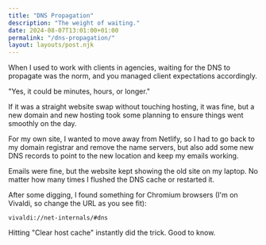 ```yaml
---
title: "DNS Propagation"
description: "The weight of waiting."
date: 2024-08-07T13:01:00+01:00
permalink: "/dns-propagation/"
layout: layouts/post.njk
---
```


When I used to work with clients in agencies, waiting for the DNS to propagate was the norm, and you managed client expectations accordingly.

"Yes, it could be minutes, hours, or longer."

If it was a straight website swap without touching hosting, it was fine, but a new domain and new hosting took some planning to ensure things went smoothly on the day.

For my own site, I wanted to move away from Netlify, so I had to go back to my domain registrar and remove the name servers, but also add some new DNS records to point to the new location and keep my emails working.

Emails were fine, but the website kept showing the old site on my laptop. No matter how many times I flushed the DNS cache or restarted it.

After some digging, I found something for Chromium browsers (I'm on Vivaldi, so change the URL as you see fit):

```
vivaldi://net-internals/#dns
```

Hitting "Clear host cache" instantly did the trick. Good to know.
